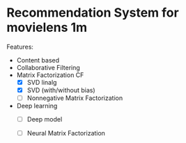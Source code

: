 # Recommendation System for movielens 1m

Features:
* Content based
* Collaborative Filtering
* Matrix Factorization CF
    - [x] SVD linalg 
    - [x] SVD (with/without bias) 
    - [ ] Nonnegative Matrix Factorization
* Deep learning
    - [ ] Deep model
    - [ ] Neural Matrix Factorization

